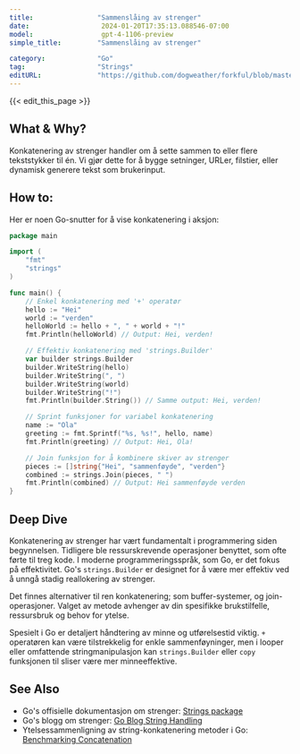 ```yaml
---
title:                "Sammenslåing av strenger"
date:                  2024-01-20T17:35:13.088546-07:00
model:                 gpt-4-1106-preview
simple_title:         "Sammenslåing av strenger"

category:             "Go"
tag:                  "Strings"
editURL:              "https://github.com/dogweather/forkful/blob/master/content/no/go/concatenating-strings.md"
---
```


{{< edit_this_page >}}

## What & Why?
Konkatenering av strenger handler om å sette sammen to eller flere tekststykker til én. Vi gjør dette for å bygge setninger, URLer, filstier, eller dynamisk generere tekst som brukerinput.

## How to:
Her er noen Go-snutter for å vise konkatenering i aksjon:

```Go
package main

import (
	"fmt"
	"strings"
)

func main() {
	// Enkel konkatenering med '+' operatør
	hello := "Hei"
	world := "verden"
	helloWorld := hello + ", " + world + "!"
	fmt.Println(helloWorld) // Output: Hei, verden!

	// Effektiv konkatenering med 'strings.Builder'
	var builder strings.Builder
	builder.WriteString(hello)
	builder.WriteString(", ")
	builder.WriteString(world)
	builder.WriteString("!")
	fmt.Println(builder.String()) // Samme output: Hei, verden!

	// Sprint funksjoner for variabel konkatenering
	name := "Ola"
	greeting := fmt.Sprintf("%s, %s!", hello, name)
	fmt.Println(greeting) // Output: Hei, Ola!

	// Join funksjon for å kombinere skiver av strenger
	pieces := []string{"Hei", "sammenføyde", "verden"}
	combined := strings.Join(pieces, " ")
	fmt.Println(combined) // Output: Hei sammenføyde verden
}
```

## Deep Dive
Konkatenering av strenger har vært fundamentalt i programmering siden begynnelsen. Tidligere ble ressurskrevende operasjoner benyttet, som ofte førte til treg kode. I moderne programmeringsspråk, som Go, er det fokus på effektivitet. Go's `strings.Builder` er designet for å være mer effektiv ved å unngå stadig reallokering av strenger.

Det finnes alternativer til ren konkatenering; som buffer-systemer, og join-operasjoner. Valget av metode avhenger av din spesifikke brukstilfelle, ressursbruk og behov for ytelse.

Spesielt i Go er detaljert håndtering av minne og utførelsestid viktig. `+` operatøren kan være tilstrekkelig for enkle sammenføyninger, men i looper eller omfattende stringmanipulasjon kan `strings.Builder` eller `copy` funksjonen til sliser være mer minneeffektive.

## See Also
- Go's offisielle dokumentasjon om strenger: [Strings package](https://pkg.go.dev/strings)
- Go's blogg om strenger: [Go Blog String Handling](https://blog.golang.org/strings)
- Ytelsessammenligning av string-konkatenering metoder i Go: [Benchmarking Concatenation](https://hermanschaaf.com/efficient-string-concatenation-in-go/)
